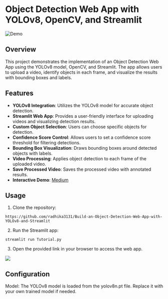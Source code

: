 # Object Detection Web App with YOLOv8, OpenCV, and Streamlit

![Demo](https://github.com/radhika3131/Build-an-Object-Detection-Web-App-with-YOLOv8-and-Streamlit/assets/102825662/3bde145b-b72a-4a0a-bd64-86404e038f73)



## Overview

This project demonstrates the implementation of an Object Detection Web App using the YOLOv8 model, OpenCV, and Streamlit. The app allows users to upload a video, identify objects in each frame, and visualize the results with bounding boxes and labels.

## Features

- **YOLOv8 Integration**: Utilizes the YOLOv8 model for accurate object detection.
- **Streamlit Web App**: Provides a user-friendly interface for uploading videos and visualizing detection results.
- **Custom Object Selection**: Users can choose specific objects for detection.
- **Confidence Score Control**: Allows users to set a confidence score threshold for filtering detections.
- **Bounding Box Visualization**: Draws bounding boxes around detected objects with labels.
- **Video Processing**: Applies object detection to each frame of the uploaded video.
- **Save Processed Video**: Saves the processed video with annotated results.
- **Interactive Demo**: [ Medium ](https://medium.com/@radhikaramsen3131/build-an-object-detection-webapp-with-yolov8-and-streamlit-29dd2d09be26)

## Usage

1. Clone the repository:

```
https://github.com/radhika3131/Build-an-Object-Detection-Web-App-with-YOLOv8-and-Streamlit
```

2. Run the Streamlit app:
   
```
streamlit run Tutorial.py

```
3. Open the provided link in your browser to access the web app.

![](https://github.com/radhika3131/Build-an-Object-Detection-Web-App-with-YOLOv8-and-Streamlit/assets/102825662/f4e49515-6bd0-4812-861c-f66eb61211e8)




## Configuration
Model: The YOLOv8 model is loaded from the yolov8n.pt file. Replace it with your own trained model if needed.
